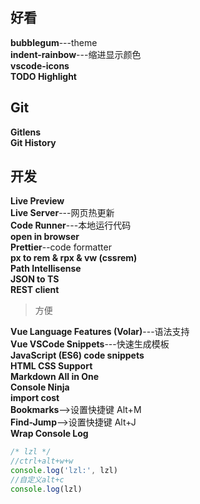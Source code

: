 ## 好看

**bubblegum**---theme  
**indent-rainbow**---缩进显示颜色  
**vscode-icons**  
**TODO Highlight**

## Git

**Gitlens**  
**Git History**

## 开发

**Live Preview**  
**Live Server**---网页热更新  
**Code Runner**---本地运行代码  
**open in browser**  
**Prettier**--code formatter  
**px to rem & rpx & vw (cssrem)**  
**Path Intellisense**  
**JSON to TS**  
**REST client**
>方便  

**Vue Language Features (Volar)**---语法支持  
**Vue VSCode Snippets**---快速生成模板  
**JavaScript (ES6) code snippets**  
**HTML CSS Support**  
**Markdown All in One**  
**Console Ninja**  
**import cost**  
**Bookmarks**-->设置快捷键 Alt+M  
**Find-Jump**-->设置快捷键 Alt+J  
**Wrap Console Log**
```JavaScript
/* lzl */
//ctrl+alt+w+w
console.log('lzl:', lzl)
//自定义alt+c
console.log(lzl)
```

